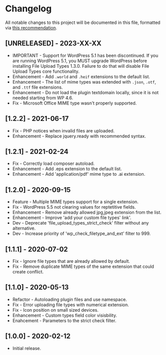 # Changelog
All notable changes to this project will be documented in this file, formatted via [this recommendation](https://keepachangelog.com/).

## [UNRELEASED] - 2023-XX-XX
- IMPORTANT - Support for WordPress 5.1 has been discontinued. If you are running WordPress 5.1, you MUST upgrade WordPress before installing File Upload Types 1.3.0. Failure to do that will disable File Upload Types core functionality.
- Enhancement - Add `.world` and `.heif` extensions to the default list.
- Enhancement - The list of mime types was extended with `.json`, `.otf`, and `.ttf` file extensions.
- Enhancement - Do not load the plugin textdomain locally, since it is not needed starting from WP 4.6.
- Fix - Microsoft Office MIME type wasn't properly supported.

## [1.2.2] - 2021-06-17
* Fix - PHP notices when invalid files are uploaded.
* Enhancement - Replace jquery.ready with recommended syntax.

## [1.2.1] - 2021-02-24
* Fix - Correctly load composer autoload.
* Enhancement - Add .eps extension to the default list.
* Enhancement - Add 'application/pdf' mime type to .ai extension.

## [1.2.0] - 2020-09-15
* Feature - Multiple MIME types support for a single extension.
* Fix - WordPress 5.5 not clearing values for reptetitive fields.
* Enhancement - Remove already allowed jpg,jpeg extension from the list.
* Enhancement - Improve 'add your custom file types' link'.
* Dev - Deprecate 'file_upload_types_strict_check' filter without any alternative.
* Dev - Increase priority of 'wp_check_filetype_and_ext' filter to 999.

## [1.1.1] - 2020-07-02
* Fix - Ignore file types that are already allowed by default.
* Fix - Remove duplicate MIME types of the same extension that could create conflict.

## [1.1.0] - 2020-05-13
* Refactor - Autoloading plugin files and use namespace.
* Fix - Error uploading file types with numerical extension.
* Fix - Icon position on small sized devices.
* Enhancement - Custom types field color visisbility.
* Enahcement - Parameters to the strict check filter.

## [1.0.0] - 2020-02-12
- Initial release.
